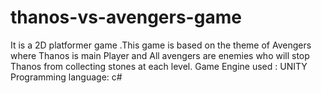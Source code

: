 # thanos-vs-avengers-game

It is a 2D platformer game .This game is based on the theme of Avengers
where Thanos is main Player and All avengers are enemies who will stop
Thanos from collecting stones at each level.
Game Engine used : UNITY 
Programming language: c#

